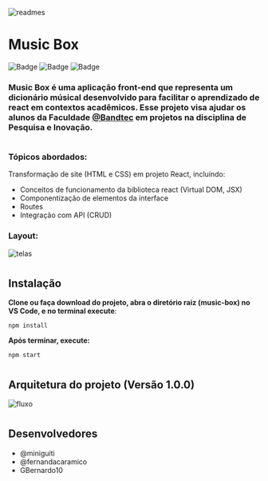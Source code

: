 ![readmes](https://user-images.githubusercontent.com/37668247/112648661-7e13e080-8e28-11eb-8019-a87f0bffa19c.png)
# Music Box 
![Badge](https://img.shields.io/badge/Code-react-0366d6?&logo=react) 
![Badge](https://img.shields.io/badge/Figma-layout-76608a?&logo=api)
![Badge](https://img.shields.io/badge/API-integration-4c9d1f?&logo=api)


### **Music Box** é uma aplicação front-end que representa um dicionário músical desenvolvido para facilitar o aprendizado de **react** em contextos acadêmicos. Esse projeto visa ajudar os alunos da Faculdade [@Bandtec](https://github.com/BandTec) em projetos na disciplina de Pesquisa e Inovação.
#
### **Tópicos abordados:**
Transformação de site (HTML e CSS) em projeto React, incluindo:
- Conceitos de funcionamento da biblioteca react (Virtual DOM, JSX) 
- Componentização de elementos da interface
- Routes
- Integração com API (CRUD)

### **Layout:**
![telas](https://user-images.githubusercontent.com/37668247/112648673-80763a80-8e28-11eb-88bd-296e6dbb94e7.png)
# 

## Instalação
**Clone ou faça download do projeto, abra o diretório raiz (music-box) no VS Code, e no terminal execute**:
```
npm install
```

**Após terminar, execute:**
```
npm start
```
#
## Arquitetura do projeto **(Versão 1.0.0)**

![fluxo](https://user-images.githubusercontent.com/37668247/112648650-7c4a1d00-8e28-11eb-9ffe-8903e3f3d852.png)
#

## Desenvolvedores
- @miniguiti
- @fernandacaramico
- GBernardo10
